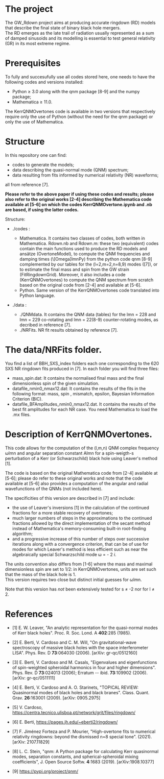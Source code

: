 # The project
 
The GW_Rdown project aims at producing accurate ringdown (RD) models that describe the final state of binary black hole mergers. <br>
The RD emerges as the late trail of radiation usually represented as a sum of damped sinusoids and its modelling is essential to test general relativity (GR) in its most extreme regime.  


# Prerequisites

To fully and succesufully use all codes stored here, one needs to have the following codes and versions installed:
* Python ≥ 3.0 along with the qnm package [8-9] and the numpy package;
* Mathematica ≥ 11.0.

The KerrQNMOvertones code is available in two versions that respectively require only the use of Python (without the need for the qnm package) or only the use of Mathematica.


# Structure

In this repository one can find: 
* codes to generate the models;
* data describing the quasi-normal mode (QNM) spectrum;
* data resulting from fits informed by numerical relativity (NR) waveforms;

all from reference [7].<br>

**Please refer to the above paper if using these codes and results; please also refer to the original works [2-4] describing the Mathematica code available at [5-6] on which the codes KerrQNMOvertone.ipynb and .nb are based, if using the latter codes.**


Structure:
* ./codes :  
  * Mathematica. It contains two classes of codes, both written in Mathematica. Rdown.nb and Rdown.m: these two (equivalent) codes contain the main functions                                      used to produce the RD models and ansätze (OvertoneModel), to compute the QNM frequencies and damping times (\\[Omega]lmnPy) from                                    the python code qnm [8-9] complemented by our tables for the (l=2,m=2,n=8,9) modes ([7]), or to estimate the final mass and spin from the GW strain (FitRingdownGrid). 
                                   Moreover, it also includes a code (KerrQNMOvertones) to compute the QNM spectrum from scratch based on the original code from 
                                   [2-4] and available at [5-6]. 
  * Python. Same version of the KerrQNMOvertones code translated into Python language.
                                   
* ./data :    
  * ./QNMdata. It contains the QNM data (tables) for the lmn = 228 and lmn = 229 co-rotating and lmn = 22(8-9) counter-rotating modes, as decribed in reference [7].
  * ./NRFits. NR fit results obtained by reference [7].                                  

# The data/NRFits folder.

You find a list of BBH_SXS_index folders each one corresponding to the 620 SXS NR ringdown fits produced in [7]. In each folder you will find three files:

* mass_spin.dat: It contains the normalised final mass and the final dimensionless spin of the given simulation.
* datafile_nmin0_nmax12.dat: It contains the results of the fits in the following format: mass, spin , mismatch, epsilon, Bayesian Information Criterion (BIC).
* datafile_BFAmplitudes_nmin0_nmax12.dat. It contains the results of the best fit amplitudes for each NR case. You need Mathematica to load the .mx files.

# Description of KerrQNMOvertones.

This code allows for the computation of the (l,m,n) QNM complex frequency ωlmn and angular separation constant Almn for a spin-weigth-s perturbation of a Kerr (or Schwarzschild) black hole using Leaver's method [1].

The code is based on the original Mathematica code from [2-4] available at [5-6]; please do refer to these original works and note that the code available at [5-6] also provides a computation of the angular and radial wavefunctions of the QNMs (not included here).

The specificities of this version are described in [7] and include:
* the use of Leaver's inversions [1] in the calculation of the continued fractions for a more stable recovery of overtones;
* much larger numbers of steps in the approximations to the continued fractions allowed by the direct implementation of the secant method instead of Mathematica's
       memory-consuming built-in root-finding algorithm;
* and a progressive increase of this number of steps over successive iterations along with a convergence criterion, that can be of use for modes for which Leaver's method is less efficient such as near the algebraically special Schwarzschild mode ω = - 2 *i*.
   
The units convention also differs from [1-6] where the mass and maximal dimensionless spin are set to 1/2: in KerrQNMOvertones, units are set such that the mass of the black hole is 1. <br>
This version requires two close but distinct initial guesses for ωlmn.

Note that this version has *not* been extensively tested for s ≠ -2 nor for l ≠ 2.
    
    
    
# References

* [1] E. W. Leaver, "An analytic representation for the quasi-normal modes of Kerr black holes".  Proc. R. Soc. Lond. A **402**:285 (1985).

* [2] E. Berti, V. Cardoso and C. M. Will, "On gravitational-wave spectroscopy of massive black holes with the space interferometer LISA".  Phys. Rev. D **73**:064030 (2006).  [arXiv: gr-qc/0512160]

* [3] E. Berti, V. Cardoso and M. Casals, "Eigenvalues and eigenfunctions of spin-weighted spheroidal harmonics in four and higher dimensions".  Phys. Rev. D **73**:024013 (2006);  Erratum -- ibid. **73**:109902 (2006).  [arXiv: gr-qc/0511111]

* [4] E. Berti, V. Cardoso and A. O. Starinets, "TOPICAL REVIEW: Quasinormal modes of black holes and black branes".  Class. Quant. Grav. **26**:163001 (2009).  [arXiv: 0905.2975]

* [5] V. Cardoso, https://centra.tecnico.ulisboa.pt/network/grit/files/ringdown/

* [6] E. Berti, https://pages.jh.edu/~eberti2/ringdown/

* [7] F. Jiménez Forteza and P. Mourier, "High-overtone fits to numerical relativity ringdowns: beyond the dismissed n=8 special tone".  (2021).  [arXiv: 2107.11829]

* [8] L. C. Stein, "qnm: A Python package for calculating Kerr quasinormal modes, separation constants, and spherical-spheroidal mixing coefficients",  J. Open Source Softw. **4**:1683 (2019). [arXiv:1908.10377]

* [9] https://pypi.org/project/qnm/
